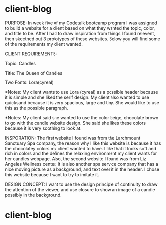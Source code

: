 # client-blog 

PURPOSE: 
In week five of my Codetalk bootcamp program I was assigned to build a website for a client based on what they wanted the topic, color, and title to be. After I had to draw inspiration from things I found relevent, then skecthed out 3 prototypes of these websites. Below you will find some of the requirements my client wanted.

CLIENT REQUIREMENTS:

Topic: Candles

Title: The Queen of Candles

Two Fonts: Lora(cyreal)
  
*Notes: My client wants to use Lora (cyreal) as a possible header because it is simple and she liked the serif design. My   client also wanted to use quicksand because it is very spacious, large and tiny. She would like to use this as the possible paragraph.

*Notes: My client said she wanted to use the color beige, chocolate brown to go with the candle website design. She said she likes these colors because it is very soothing to look at. 

INSPORATION: The first website I found was from the Larchmount Sanctuary Spa company, the reason why I like this website is because it has the chocolatey colors my client wanted to have. I like that it looks soft and rich in colors and the defines the relaxing environment my client wants for her candles webpage. Also, the second website I found was from Liz Angeles Wellness center. It is also another spa service company that has a nice moving picture as a background, and text over it in the header. I chose this website because I want to try to imitate it. 

DESIGN CONCEPT: I want to use the design principle of continuity to draw the attention of the viewer, and use closure to show an image of a candle possibly in the background. 





# client-blog
